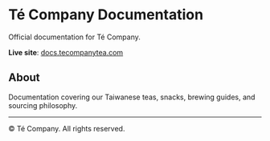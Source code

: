 # Té Company Documentation

Official documentation for Té Company.

**Live site**: [docs.tecompanytea.com](https://docs.tecompanytea.com)

## About

Documentation covering our Taiwanese teas, snacks, brewing guides, and sourcing philosophy.

---

© Té Company. All rights reserved.